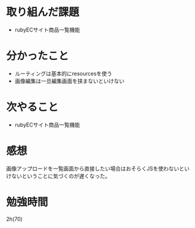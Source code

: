 # 取り組んだ課題
- rubyECサイト商品一覧機能
# 分かったこと
- ルーティングは基本的にresourcesを使う
- 画像編集は一旦編集画面を挟まないといけない
# 次やること
- rubyECサイト商品一覧機能
# 感想
画像アップロードを一覧画面から直接したい場合はおそらくJSを使わないといけないということに気づくのが遅くなった。
# 勉強時間
2h(70)